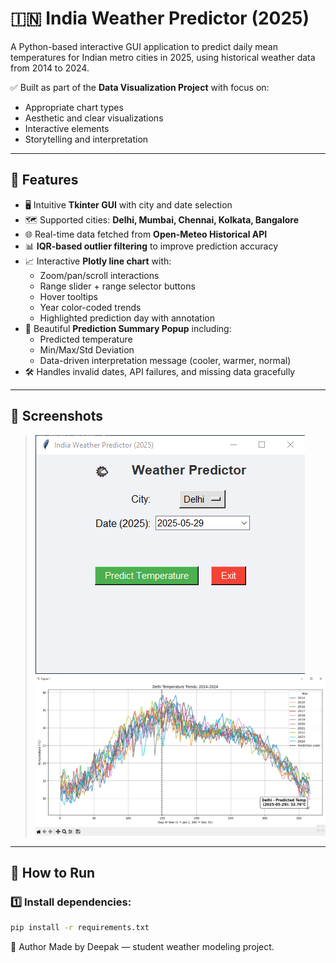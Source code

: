 # 🇮🇳 India Weather Predictor (2025)

A Python-based interactive GUI application to predict daily mean temperatures for Indian metro cities in 2025, using historical weather data from 2014 to 2024.

✅ Built as part of the **Data Visualization Project** with focus on:

- Appropriate chart types
- Aesthetic and clear visualizations
- Interactive elements
- Storytelling and interpretation

---

## 🌟 Features

- 🖥️ Intuitive **Tkinter GUI** with city and date selection
- 🗺️ Supported cities: **Delhi, Mumbai, Chennai, Kolkata, Bangalore**
- 🌐 Real-time data fetched from **Open-Meteo Historical API**
- 📊 **IQR-based outlier filtering** to improve prediction accuracy
- 📈 Interactive **Plotly line chart** with:
  - Zoom/pan/scroll interactions
  - Range slider + range selector buttons
  - Hover tooltips
  - Year color-coded trends
  - Highlighted prediction day with annotation
- 📝 Beautiful **Prediction Summary Popup** including:
  - Predicted temperature
  - Min/Max/Std Deviation
  - Data-driven interpretation message (cooler, warmer, normal)
- 🛠️ Handles invalid dates, API failures, and missing data gracefully

---

## 📸 Screenshots

> ![Screenshot](https://github.com/deepak2noob/Weatherprediction/blob/main/screenshots/Untitled.png)  
> ![Screenshot](https://github.com/deepak2noob/Weatherprediction/blob/main/screenshots/untitled%202.png)

---

## 🚀 How to Run

### 1️⃣ Install dependencies:

```bash
pip install -r requirements.txt
```
📝 Author
Made by Deepak — student weather modeling project.



